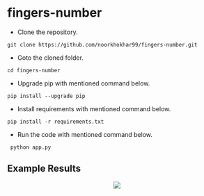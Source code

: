 # fingers-number

- Clone the repository.
```
git clone https://github.com/noorkhokhar99/fingers-number.git
```
- Goto the cloned folder.
```
cd fingers-number

```
- Upgrade pip with mentioned command below.
```
pip install --upgrade pip
```
- Install requirements with mentioned command below.
```
pip install -r requirements.txt
```
- Run the code with mentioned command below.

` python app.py`

 
## Example Results


<p align="center">
<img src="https://github.com/noorkhokhar99/fingers-number/blob/main/Screen%20Shot%201444-04-26%20at%201.43.58%20PM.png">
